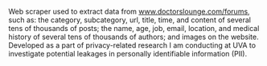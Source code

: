 Web scraper used to extract data from www.doctorslounge.com/forums, such as: the category, subcategory, url, title, time, and content of several tens of thousands of posts; the name, age, job, email, location, and medical history of several tens of thousands of authors; and images on the website. Developed as a part of privacy-related research I am conducting at UVA to investigate potential leakages in personally identifiable information (PII).
